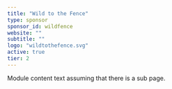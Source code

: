 ```yaml
---
title: "Wild to the Fence"
type: sponsor
sponsor_id: wildfence
website: ""
subtitle: ""
logo: "wildtothefence.svg"
active: true
tier: 2
---
```

Module content text assuming that there is a sub page.